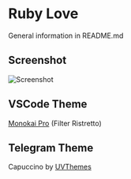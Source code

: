 # Ruby Love

General information in README.md

## Screenshot

![Screenshot](https://imgur.com/a/gc35Cr4)

## VSCode Theme

[Monokai Pro](https://github.com/Monokai/monokai-pro-vscode) (Filter Ristretto)

## Telegram Theme

Capuccino by [UVThemes](https://t.me/uvthemes)
